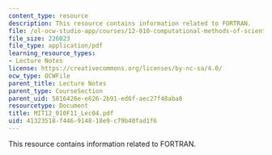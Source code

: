 ```yaml
---
content_type: resource
description: This resource contains information related to FORTRAN.
file: /ol-ocw-studio-app/courses/12-010-computational-methods-of-scientific-programming-fall-2011/41323518f446914818e9c79b40fad1f6_MIT12_010F11_Lec04.pdf
file_size: 226023
file_type: application/pdf
learning_resource_types:
- Lecture Notes
license: https://creativecommons.org/licenses/by-nc-sa/4.0/
ocw_type: OCWFile
parent_title: Lecture Notes
parent_type: CourseSection
parent_uid: 5816426e-e626-2b91-ed6f-aec27f48aba8
resourcetype: Document
title: MIT12_010F11_Lec04.pdf
uid: 41323518-f446-9148-18e9-c79b40fad1f6
---
```

This resource contains information related to FORTRAN.